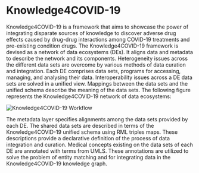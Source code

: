 # Knowledge4COVID-19

Knowledge4COVID-19 is a framework that aims to showcase the power of integrating disparate sources of knowledge to discover adverse drug effects caused by drug-drug interactions among COVID-19 treatments and pre-existing condition drugs. The Knowledge4COVID-19 framework is devised as a network of data ecosystems (DEs). It aligns data and metadata to describe the network and its components. Heterogeneity issues across the different data sets are overcome by various methods of data curation and integration. Each DE comprises data sets, programs for accessing, managing, and analysing their data. Interoperability issues across a DE data sets are solved in a unified view. Mappings between the data sets and the unified schema describe the meaning of the data sets. The following figure represents the Knowledge4COVID-19 network of data ecosystems:

![Knowledge4COVID-19 Workflow](https://github.com/SDM-TIB/Knowledge4COVID-19/blob/main/images/GeneralCOVID-19KG.jpg "Knowledge4COVID-19 Workflow")

The metadata layer specifies alignments among the data sets provided by each DE. The shared data sets are described in terms of the Knowledge4COVID-19 unified schema using RML triples maps. These descriptions provide a declarative definition of the process of data integration and curation. Medical concepts existing on the data sets of each DE are annotated with terms from UMLS. These annotations are utilized to solve the problem of entity matching and for integrating data in the Knowledge4COVID-19 knowledge graph.
